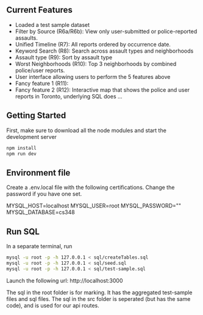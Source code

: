 ## Current Features
- Loaded a test sample dataset
- Filter by Source (R6a/R6b): View only user-submitted or police-reported assaults.
- Unified Timeline (R7): All reports ordered by occurrence date.
- Keyword Search (R8): Search across assault types and neighborhoods
- Assault type (R9): Sort by assault type
- Worst Neighborhoods (R10): Top 3 neighborhoods by combined police/user reports.
- User interface allowing users to perform the 5 features above
- Fancy feature 1 (R11):
- Fancy feature 2 (R12): Interactive map that shows the police and user reports in Toronto, underlying SQL does ...

## Getting Started
First, make sure to download all the node modules and start the development server
```bash
npm install
npm run dev
```

## Environment file
Create a .env.local file with the following certifications. Change the password if you have one set.

MYSQL_HOST=localhost
MYSQL_USER=root
MYSQL_PASSWORD=""
MYSQL_DATABASE=cs348

## Run SQL

In a separate terminal, run
```bash
mysql -u root -p -h 127.0.0.1 < sql/createTables.sql
mysql -u root -p -h 127.0.0.1 < sql/seed.sql
mysql -u root -p -h 127.0.0.1 < sql/test-sample.sql
```

Launch the following url: http://localhost:3000

The sql in the root folder is for marking. It has the aggregated test-sample files and sql files. The sql in the src folder is seperated (but has the same code), and is used for our api routes.